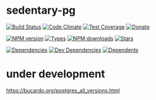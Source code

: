# sedentary-pg

[![Build Status][travis-badge]][travis-url]
[![Code Climate][code-badge]][code-url]
[![Test Coverage][cover-badge]][code-url]
[![Donate][donate-badge]][donate-url]

[![NPM version][npm-badge]][npm-url]
[![Types][types-badge]][npm-url]
[![NPM downloads][npm-downloads-badge]][npm-url]
[![Stars][stars-badge]][github-url]

[![Dependencies][dep-badge]][dep-url]
[![Dev Dependencies][dev-dep-badge]][dev-dep-url]
[![Dependents][deps-badge]][npm-url]

[code-badge]: https://codeclimate.com/github/iccicci/sedentary-pg/badges/gpa.svg
[code-url]: https://codeclimate.com/github/iccicci/sedentary-pg
[cover-badge]: https://codeclimate.com/github/iccicci/sedentary-pg/badges/coverage.svg
[dep-badge]: https://david-dm.org/iccicci/sedentary-pg.svg
[dep-url]: https://david-dm.org/iccicci/sedentary-pg
[deps-badge]: https://badgen.net/npm/dependents/sedentary-pg?icon=npm
[dev-dep-badge]: https://david-dm.org/iccicci/sedentary-pg/dev-status.svg
[dev-dep-url]: https://david-dm.org/iccicci/sedentary-pg?type=dev
[donate-badge]: https://badgen.net/badge/donate/bitcoin?icon=bitcoin
[donate-url]: https://blockchain.info/address/1Md9WFAHrXTb3yPBwQWmUfv2RmzrtbHioB
[github-url]: https://github.com/iccicci/sedentary-pg
[npm-downloads-badge]: https://badgen.net/npm/dw/sedentary-pg?icon=npm
[npm-badge]: https://badgen.net/npm/v/sedentary-pg?color=green&icon=npm
[npm-url]: https://www.npmjs.com/package/sedentary-pg
[stars-badge]: https://badgen.net/github/stars/iccicci/sedentary-pg?icon=github
[travis-badge]: https://badgen.net/travis/iccicci/sedentary-pg?icon=travis
[travis-url]: https://travis-ci.org/iccicci/sedentary-pg?branch=master
[types-badge]: https://badgen.net/npm/types/sedentary-pg?color=green&icon=typescript

# under development

https://bucardo.org/postgres_all_versions.html
